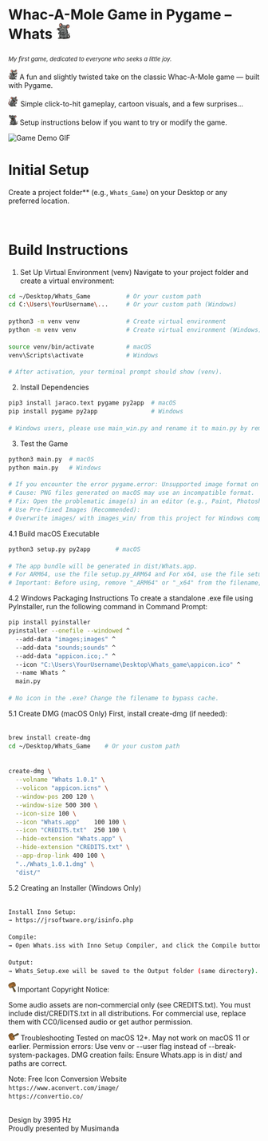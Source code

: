 # <h1>Whac-A-Mole Game in Pygame – Whats <img src="images/maus/maus2.png" alt="Maus" height="32"></h1>

<sub>*My first game, dedicated to everyone who seeks a little joy.*</sub>

<img src="images/maus/maus1.png" alt="Maus" height="20"></h1> A fun and slightly twisted take on the classic Whac-A-Mole game — built with Pygame.

<img src="images/maus/maus3.png" alt="Maus" height="20"></h1> Simple click-to-hit gameplay, cartoon visuals, and a few surprises...  

<img src="images/maus/maus4.png" alt="Maus" height="20"></h1> Setup instructions below if you want to try or modify the game.

![Game Demo GIF](Demo/Whats_demo.gif)


# Initial Setup
Create a project folder** (e.g., `Whats_Game`) on your Desktop or any preferred location.  
<br><br>

# Build Instructions
1. Set Up Virtual Environment (venv)
Navigate to your project folder and create a virtual environment:
```bash
cd ~/Desktop/Whats_Game          # Or your custom path
cd C:\Users\YourUsername\...     # Or your custom path (Windows)

python3 -m venv venv             # Create virtual environment
python -m venv venv              # Create virtual environment (Windows)

source venv/bin/activate         # macOS
venv\Scripts\activate            # Windows

# After activation, your terminal prompt should show (venv).
```


2. Install Dependencies
```bash
pip3 install jaraco.text pygame py2app  # macOS
pip install pygame py2app               # Windows

# Windows users, please use main_win.py and rename it to main.py by removing the _win suffix.
```


3. Test the Game
```bash
python3 main.py  # macOS
python main.py   # Windows

# If you encounter the error pygame.error: Unsupported image format on Windows:
# Cause: PNG files generated on macOS may use an incompatible format.
# Fix: Open the problematic image(s) in an editor (e.g., Paint, Photoshop, GIMP) and re-save them as PNG.
# Use Pre-fixed Images (Recommended):
# Overwrite images/ with images_win/ from this project for Windows compatibility.
```


4.1 Build macOS Executable
```bash
python3 setup.py py2app       # macOS

# The app bundle will be generated in dist/Whats.app.
# For ARM64, use the file setup.py_ARM64 and For x64, use the file setup.py_x64.
# Important: Before using, remove "_ARM64" or "_x64" from the filename, keeping only setup.py
```

4.2 Windows Packaging Instructions
To create a standalone .exe file using PyInstaller, run the following command in Command Prompt:
```bash
pip install pyinstaller
pyinstaller --onefile --windowed ^
  --add-data "images;images" ^
  --add-data "sounds;sounds" ^
  --add-data "appicon.ico;." ^
  --icon "C:\Users\YourUsername\Desktop\Whats_game\appicon.ico" ^
  --name Whats ^
  main.py

# No icon in the .exe? Change the filename to bypass cache.
```


5.1 Create DMG (macOS Only)
First, install create-dmg (if needed):
```bash

brew install create-dmg
cd ~/Desktop/Whats_Game    # Or your custom path


create-dmg \
  --volname "Whats 1.0.1" \
  --volicon "appicon.icns" \
  --window-pos 200 120 \
  --window-size 500 300 \
  --icon-size 100 \
  --icon "Whats.app"    100 100 \
  --icon "CREDITS.txt"  250 100 \
  --hide-extension "Whats.app" \
  --hide-extension "CREDITS.txt" \
  --app-drop-link 400 100 \
  "../Whats_1.0.1.dmg" \
  "dist/"
```


5.2 Creating an Installer (Windows Only)
```bash

Install Inno Setup:
→ https://jrsoftware.org/isinfo.php

Compile:
→ Open Whats.iss with Inno Setup Compiler, and click the Compile button.

Output:
→ Whats_Setup.exe will be saved to the Output folder (same directory).
```

<img src="images/hammer/1.png" alt="Hammer" height="20"></h1> Important Copyright Notice:

Some audio assets are non-commercial only (see CREDITS.txt).
You must include dist/CREDITS.txt in all distributions.
For commercial use, replace them with CC0/licensed audio or get author permission.
<br>


<img src="images/hammer/2.png" alt="Hammer" height="15"></h1> Troubleshooting
Tested on macOS 12+. May not work on macOS 11 or earlier.
Permission errors: Use venv or --user flag instead of --break-system-packages.
DMG creation fails: Ensure Whats.app is in dist/ and paths are correct.
<br>

Note: Free Icon Conversion Website  
`https://www.aconvert.com/image/`  
`https://convertio.co/`
<br><br>


Design by 3995 Hz  
Proudly presented by Musimanda
